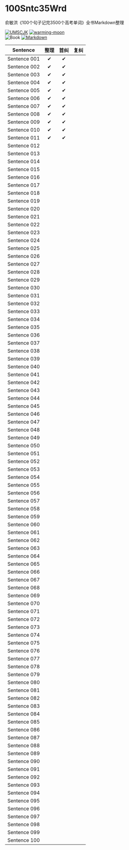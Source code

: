 # 100Sntc35Wrd

俞敏洪《100个句子记完3500个高考单词》全书Markdown整理

[![UMSCJK](https://img.shields.io/badge/整理-UMSCJK-orangered)](https://github.com/UMSCJK)
[![warming-moon](https://img.shields.io/badge/辅助-warming--moon-saddlebrown)](https://github.com/warming-moon)  
![Book](https://img.shields.io/badge/俞敏洪-100个句子记完3500个高考单词-goldenrod)
[![Markdown](https://img.shields.io/badge/GitHub-Markdown-seagreen)](https://markdown.com.cn/)

|                                    Sentence                                    | 整理  | 首纠  | 复纠  |
| :----------------------------------------------------------------------------: | :---: | :---: | :---: |
| Sentence 001 [<i class="fa fa-link"></i>](100个句子记完3500个高考单词/S001.md) |   ✔   |   ✔   |       |
| Sentence 002 [<i class="fa fa-link"></i>](100个句子记完3500个高考单词/S002.md) |   ✔   |   ✔   |       |
| Sentence 003 [<i class="fa fa-link"></i>](100个句子记完3500个高考单词/S003.md) |   ✔   |   ✔   |       |
| Sentence 004 [<i class="fa fa-link"></i>](100个句子记完3500个高考单词/S004.md) |   ✔   |   ✔   |       |
| Sentence 005 [<i class="fa fa-link"></i>](100个句子记完3500个高考单词/S005.md) |   ✔   |   ✔   |       |
| Sentence 006 [<i class="fa fa-link"></i>](100个句子记完3500个高考单词/S006.md) |   ✔   |   ✔   |       |
| Sentence 007 [<i class="fa fa-link"></i>](100个句子记完3500个高考单词/S007.md) |   ✔   |   ✔   |       |
| Sentence 008 [<i class="fa fa-link"></i>](100个句子记完3500个高考单词/S008.md) |   ✔   |   ✔   |       |
| Sentence 009 [<i class="fa fa-link"></i>](100个句子记完3500个高考单词/S009.md) |   ✔   |   ✔   |       |
| Sentence 010 [<i class="fa fa-link"></i>](100个句子记完3500个高考单词/S010.md) |   ✔   |   ✔   |       |
| Sentence 011 [<i class="fa fa-link"></i>](100个句子记完3500个高考单词/S011.md) |   ✔   |   ✔   |       |
| Sentence 012 [<i class="fa fa-link"></i>](100个句子记完3500个高考单词/S012.md) |       |       |       |
| Sentence 013 [<i class="fa fa-link"></i>](100个句子记完3500个高考单词/S013.md) |       |       |       |
| Sentence 014 [<i class="fa fa-link"></i>](100个句子记完3500个高考单词/S014.md) |       |       |       |
| Sentence 015 [<i class="fa fa-link"></i>](100个句子记完3500个高考单词/S015.md) |       |       |       |
| Sentence 016 [<i class="fa fa-link"></i>](100个句子记完3500个高考单词/S016.md) |       |       |       |
| Sentence 017 [<i class="fa fa-link"></i>](100个句子记完3500个高考单词/S017.md) |       |       |       |
| Sentence 018 [<i class="fa fa-link"></i>](100个句子记完3500个高考单词/S018.md) |       |       |       |
| Sentence 019 [<i class="fa fa-link"></i>](100个句子记完3500个高考单词/S019.md) |       |       |       |
| Sentence 020 [<i class="fa fa-link"></i>](100个句子记完3500个高考单词/S020.md) |       |       |       |
| Sentence 021 [<i class="fa fa-link"></i>](100个句子记完3500个高考单词/S021.md) |       |       |       |
| Sentence 022 [<i class="fa fa-link"></i>](100个句子记完3500个高考单词/S022.md) |       |       |       |
| Sentence 023 [<i class="fa fa-link"></i>](100个句子记完3500个高考单词/S023.md) |       |       |       |
| Sentence 024 [<i class="fa fa-link"></i>](100个句子记完3500个高考单词/S024.md) |       |       |       |
| Sentence 025 [<i class="fa fa-link"></i>](100个句子记完3500个高考单词/S025.md) |       |       |       |
| Sentence 026 [<i class="fa fa-link"></i>](100个句子记完3500个高考单词/S026.md) |       |       |       |
| Sentence 027 [<i class="fa fa-link"></i>](100个句子记完3500个高考单词/S027.md) |       |       |       |
| Sentence 028 [<i class="fa fa-link"></i>](100个句子记完3500个高考单词/S028.md) |       |       |       |
| Sentence 029 [<i class="fa fa-link"></i>](100个句子记完3500个高考单词/S029.md) |       |       |       |
| Sentence 030 [<i class="fa fa-link"></i>](100个句子记完3500个高考单词/S030.md) |       |       |       |
| Sentence 031 [<i class="fa fa-link"></i>](100个句子记完3500个高考单词/S031.md) |       |       |       |
| Sentence 032 [<i class="fa fa-link"></i>](100个句子记完3500个高考单词/S032.md) |       |       |       |
| Sentence 033 [<i class="fa fa-link"></i>](100个句子记完3500个高考单词/S033.md) |       |       |       |
| Sentence 034 [<i class="fa fa-link"></i>](100个句子记完3500个高考单词/S034.md) |       |       |       |
| Sentence 035 [<i class="fa fa-link"></i>](100个句子记完3500个高考单词/S035.md) |       |       |       |
| Sentence 036 [<i class="fa fa-link"></i>](100个句子记完3500个高考单词/S036.md) |       |       |       |
| Sentence 037 [<i class="fa fa-link"></i>](100个句子记完3500个高考单词/S037.md) |       |       |       |
| Sentence 038 [<i class="fa fa-link"></i>](100个句子记完3500个高考单词/S038.md) |       |       |       |
| Sentence 039 [<i class="fa fa-link"></i>](100个句子记完3500个高考单词/S039.md) |       |       |       |
| Sentence 040 [<i class="fa fa-link"></i>](100个句子记完3500个高考单词/S040.md) |       |       |       |
| Sentence 041 [<i class="fa fa-link"></i>](100个句子记完3500个高考单词/S041.md) |       |       |       |
| Sentence 042 [<i class="fa fa-link"></i>](100个句子记完3500个高考单词/S042.md) |       |       |       |
| Sentence 043 [<i class="fa fa-link"></i>](100个句子记完3500个高考单词/S043.md) |       |       |       |
| Sentence 044 [<i class="fa fa-link"></i>](100个句子记完3500个高考单词/S044.md) |       |       |       |
| Sentence 045 [<i class="fa fa-link"></i>](100个句子记完3500个高考单词/S045.md) |       |       |       |
| Sentence 046 [<i class="fa fa-link"></i>](100个句子记完3500个高考单词/S046.md) |       |       |       |
| Sentence 047 [<i class="fa fa-link"></i>](100个句子记完3500个高考单词/S047.md) |       |       |       |
| Sentence 048 [<i class="fa fa-link"></i>](100个句子记完3500个高考单词/S048.md) |       |       |       |
| Sentence 049 [<i class="fa fa-link"></i>](100个句子记完3500个高考单词/S049.md) |       |       |       |
| Sentence 050 [<i class="fa fa-link"></i>](100个句子记完3500个高考单词/S050.md) |       |       |       |
| Sentence 051 [<i class="fa fa-link"></i>](100个句子记完3500个高考单词/S051.md) |       |       |       |
| Sentence 052 [<i class="fa fa-link"></i>](100个句子记完3500个高考单词/S052.md) |       |       |       |
| Sentence 053 [<i class="fa fa-link"></i>](100个句子记完3500个高考单词/S053.md) |       |       |       |
| Sentence 054 [<i class="fa fa-link"></i>](100个句子记完3500个高考单词/S054.md) |       |       |       |
| Sentence 055 [<i class="fa fa-link"></i>](100个句子记完3500个高考单词/S055.md) |       |       |       |
| Sentence 056 [<i class="fa fa-link"></i>](100个句子记完3500个高考单词/S056.md) |       |       |       |
| Sentence 057 [<i class="fa fa-link"></i>](100个句子记完3500个高考单词/S057.md) |       |       |       |
| Sentence 058 [<i class="fa fa-link"></i>](100个句子记完3500个高考单词/S058.md) |       |       |       |
| Sentence 059 [<i class="fa fa-link"></i>](100个句子记完3500个高考单词/S059.md) |       |       |       |
| Sentence 060 [<i class="fa fa-link"></i>](100个句子记完3500个高考单词/S060.md) |       |       |       |
| Sentence 061 [<i class="fa fa-link"></i>](100个句子记完3500个高考单词/S061.md) |       |       |       |
| Sentence 062 [<i class="fa fa-link"></i>](100个句子记完3500个高考单词/S062.md) |       |       |       |
| Sentence 063 [<i class="fa fa-link"></i>](100个句子记完3500个高考单词/S063.md) |       |       |       |
| Sentence 064 [<i class="fa fa-link"></i>](100个句子记完3500个高考单词/S064.md) |       |       |       |
| Sentence 065 [<i class="fa fa-link"></i>](100个句子记完3500个高考单词/S065.md) |       |       |       |
| Sentence 066 [<i class="fa fa-link"></i>](100个句子记完3500个高考单词/S066.md) |       |       |       |
| Sentence 067 [<i class="fa fa-link"></i>](100个句子记完3500个高考单词/S067.md) |       |       |       |
| Sentence 068 [<i class="fa fa-link"></i>](100个句子记完3500个高考单词/S068.md) |       |       |       |
| Sentence 069 [<i class="fa fa-link"></i>](100个句子记完3500个高考单词/S069.md) |       |       |       |
| Sentence 070 [<i class="fa fa-link"></i>](100个句子记完3500个高考单词/S070.md) |       |       |       |
| Sentence 071 [<i class="fa fa-link"></i>](100个句子记完3500个高考单词/S071.md) |       |       |       |
| Sentence 072 [<i class="fa fa-link"></i>](100个句子记完3500个高考单词/S072.md) |       |       |       |
| Sentence 073 [<i class="fa fa-link"></i>](100个句子记完3500个高考单词/S073.md) |       |       |       |
| Sentence 074 [<i class="fa fa-link"></i>](100个句子记完3500个高考单词/S074.md) |       |       |       |
| Sentence 075 [<i class="fa fa-link"></i>](100个句子记完3500个高考单词/S075.md) |       |       |       |
| Sentence 076 [<i class="fa fa-link"></i>](100个句子记完3500个高考单词/S076.md) |       |       |       |
| Sentence 077 [<i class="fa fa-link"></i>](100个句子记完3500个高考单词/S077.md) |       |       |       |
| Sentence 078 [<i class="fa fa-link"></i>](100个句子记完3500个高考单词/S078.md) |       |       |       |
| Sentence 079 [<i class="fa fa-link"></i>](100个句子记完3500个高考单词/S079.md) |       |       |       |
| Sentence 080 [<i class="fa fa-link"></i>](100个句子记完3500个高考单词/S080.md) |       |       |       |
| Sentence 081 [<i class="fa fa-link"></i>](100个句子记完3500个高考单词/S081.md) |       |       |       |
| Sentence 082 [<i class="fa fa-link"></i>](100个句子记完3500个高考单词/S082.md) |       |       |       |
| Sentence 083 [<i class="fa fa-link"></i>](100个句子记完3500个高考单词/S083.md) |       |       |       |
| Sentence 084 [<i class="fa fa-link"></i>](100个句子记完3500个高考单词/S084.md) |       |       |       |
| Sentence 085 [<i class="fa fa-link"></i>](100个句子记完3500个高考单词/S085.md) |       |       |       |
| Sentence 086 [<i class="fa fa-link"></i>](100个句子记完3500个高考单词/S086.md) |       |       |       |
| Sentence 087 [<i class="fa fa-link"></i>](100个句子记完3500个高考单词/S087.md) |       |       |       |
| Sentence 088 [<i class="fa fa-link"></i>](100个句子记完3500个高考单词/S088.md) |       |       |       |
| Sentence 089 [<i class="fa fa-link"></i>](100个句子记完3500个高考单词/S089.md) |       |       |       |
| Sentence 090 [<i class="fa fa-link"></i>](100个句子记完3500个高考单词/S090.md) |       |       |       |
| Sentence 091 [<i class="fa fa-link"></i>](100个句子记完3500个高考单词/S091.md) |       |       |       |
| Sentence 092 [<i class="fa fa-link"></i>](100个句子记完3500个高考单词/S092.md) |       |       |       |
| Sentence 093 [<i class="fa fa-link"></i>](100个句子记完3500个高考单词/S093.md) |       |       |       |
| Sentence 094 [<i class="fa fa-link"></i>](100个句子记完3500个高考单词/S094.md) |       |       |       |
| Sentence 095 [<i class="fa fa-link"></i>](100个句子记完3500个高考单词/S095.md) |       |       |       |
| Sentence 096 [<i class="fa fa-link"></i>](100个句子记完3500个高考单词/S096.md) |       |       |       |
| Sentence 097 [<i class="fa fa-link"></i>](100个句子记完3500个高考单词/S097.md) |       |       |       |
| Sentence 098 [<i class="fa fa-link"></i>](100个句子记完3500个高考单词/S098.md) |       |       |       |
| Sentence 099 [<i class="fa fa-link"></i>](100个句子记完3500个高考单词/S099.md) |       |       |       |
| Sentence 100 [<i class="fa fa-link"></i>](100个句子记完3500个高考单词/S100.md) |       |       |       |